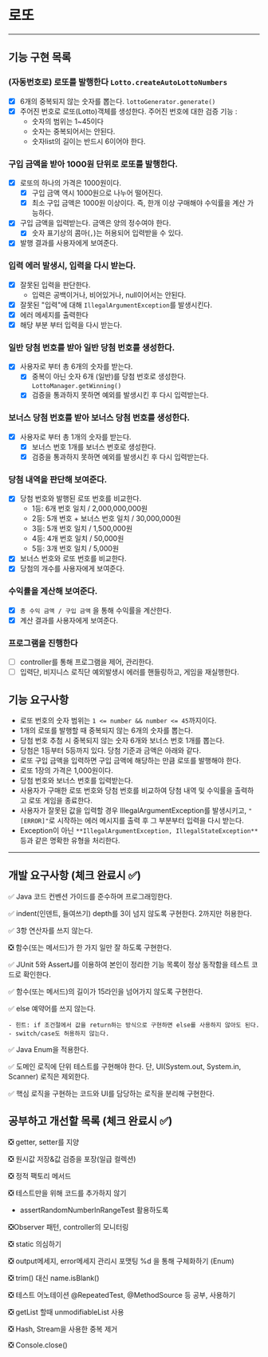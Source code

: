 # 로또

--------

## 기능 구현 목록

### (자동번호로) 로또를 발행한다 ```Lotto.createAutoLottoNumbers```

- [x] 6개의 중복되지 않는 숫자를 뽑는다. ```lottoGenerator.generate()```
- [x] 주어진 번호로 로또(Lotto)객체를 생성한다.
  주어진 번호에 대한 검증 기능 :
    - 숫자의 범위는 1~45이다
    - 숫자는 중복되어서는 안된다.
    - 숫자list의 길이는 반드시 6이어야 한다.

### 구입 금액을 받아 1000원 단위로 로또를 발행한다.

- [x] 로또의 하나의 가격은 1000원이다.
    - [x] 구입 금액 역시 1000원으로 나누어 떨어진다.
    - [x] 최소 구입 금액은 1000원 이상이다. 즉, 한개 이상 구매해야 수익률을 계산 가능하다.
- [x] 구입 금액을 입력받는다. 금액은 양의 정수여야 한다.
    - [x] 숫자 표기상의 콤마(```,```)는 허용되어 입력받을 수 있다.
- [x] 발행 결과를 사용자에게 보여준다.

### 입력 에러 발생시, 입력을 다시 받는다.

- [x] 잘못된 입력을 판단한다.
    - 입력은 공백이거나, 비어있거나, null이어서는 안된다.
- [x] 잘못된 "입력"에 대해 ```IllegalArgumentException```를 발생시킨다.
- [x] 에러 메세지를 출력한다
- [x] 해당 부분 부터 입력을 다시 받는다.

### 일반 당첨 번호를 받아 일반 당첨 번호를 생성한다.

- [x] 사용자로 부터 총 6개의 숫자를 받는다.
    - [x] 중복이 아닌 숫자 6개 (일반)를 당첨 번호로 생성한다. ```LottoManager.getWinning()```
    - [x] 검증을 통과하지 못하면 예외를 발생시킨 후 다시 입력받는다.

### 보너스 당첨 번호를 받아 보너스 당첨 번호를 생성한다.

- [x] 사용자로 부터 총 1개의 숫자를 받는다.
    - [x] 보너스 번호 1개를 보너스 번호로 생성한다.
    - [x] 검증을 통과하지 못하면 예외를 발생시킨 후 다시 입력받는다.

### 당첨 내역을 판단해 보여준다.

- [x] 당첨 번호와 발행된 로또 번호를 비교한다.
    - 1등: 6개 번호 일치 / 2,000,000,000원
    - 2등: 5개 번호 + 보너스 번호 일치 / 30,000,000원
    - 3등: 5개 번호 일치 / 1,500,000원
    - 4등: 4개 번호 일치 / 50,000원
    - 5등: 3개 번호 일치 / 5,000원
- [x] 보너스 번호와 로또 번호를 비교한다.
- [x] 당첨의 개수를 사용자에게 보여준다.

### 수익률을 계산해 보여준다.

- [x] ```총 수익 금액 / 구입 금액``` 을 통해 수익률을 계산한다.
- [x] 계산 결과를 사용자에게 보여준다.

### 프로그램을 진행한다

- [ ] controller를 통해 프로그램을 제어, 관리한다.
- [ ] 입력단, 비지니스 로직단 예외발생시 에러를 핸들링하고, 게임을 재실행한다.

## 기능 요구사항

- 로또 번호의 숫자 범위는 ```1 <= number && number <= 45```까지이다.
- 1개의 로또를 발행할 때 중복되지 않는 6개의 숫자를 뽑는다.
- 당첨 번호 추첨 시 중복되지 않는 숫자 6개와 보너스 번호 1개를 뽑는다.
- 당첨은 1등부터 5등까지 있다. 당첨 기준과 금액은 아래와 같다.
- 로또 구입 금액을 입력하면 구입 금액에 해당하는 만큼 로또를 발행해야 한다.
- 로또 1장의 가격은 1,000원이다.
- 당첨 번호와 보너스 번호를 입력받는다.
- 사용자가 구매한 로또 번호와 당첨 번호를 비교하여 당첨 내역 및 수익률을 출력하고 로또 게임을 종료한다.
- 사용자가 잘못된 값을 입력할 경우 IllegalArgumentException를 발생시키고, ```"[ERROR]"```로 시작하는 에러 메시지를 출력 후 그 부분부터 입력을 다시 받는다.
- Exception이 아닌 ```**IllegalArgumentException, IllegalStateException**``` 등과 같은 명확한 유형을 처리한다.

-----

## 개발 요구사항 (체크 완료시 ✅)

✅ Java 코드 컨벤션 가이드를 준수하며 프로그래밍한다.

✅ indent(인덴트, 들여쓰기) depth를 3이 넘지 않도록 구현한다. 2까지만 허용한다.

✅ 3항 연산자를 쓰지 않는다.

❎ 함수(또는 메서드)가 한 가지 일만 잘 하도록 구현한다.

✅ JUnit 5와 AssertJ를 이용하여 본인이 정리한 기능 목록이 정상 동작함을 테스트 코드로 확인한다.

✅ 함수(또는 메서드)의 길이가 15라인을 넘어가지 않도록 구현한다.

✅ else 예약어를 쓰지 않는다.

    - 힌트: if 조건절에서 값을 return하는 방식으로 구현하면 else를 사용하지 않아도 된다.
    - switch/case도 허용하지 않는다.

✅ Java Enum을 적용한다.

✅ 도메인 로직에 단위 테스트를 구현해야 한다. 단, UI(System.out, System.in, Scanner) 로직은 제외한다.

✅ 핵심 로직을 구현하는 코드와 UI를 담당하는 로직을 분리해 구현한다.

## 공부하고 개선할 목록 (체크 완료시 ✅)

❎ getter, setter를 지양

❎ 원시값 저장&값 검증을 포장(일급 컬렉션)

❎ 정적 팩토리 메서드

❎ 테스트만을 위해 코드를 추가하지 않기

- assertRandomNumberInRangeTest 활용하도록

❎Observer 패턴, controller의 모니터링

❎ static 의심하기

❎ output메세지, error메세지 관리시 포맷팅 %d 을 통해 구체화하기 (Enum)

❎ trim() 대신 name.isBlank()

❎ 테스트 어노테이션 @RepeatedTest, @MethodSource 등 공부, 사용하기

❎ getList 할때 unmodifiableList 사용

❎ Hash, Stream을 사용한 중복 제거

❎ Console.close()